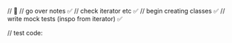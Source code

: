 // 🏀
// go over notes ✅
// check iterator etc ✅
// begin creating classes ✅
// write mock tests (inspo from iterator) ✅

// test code:
